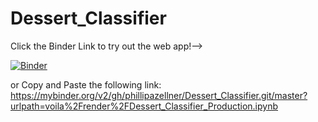 # Dessert_Classifier
Click the Binder Link to try out the web app!-->

[![Binder](https://mybinder.org/badge_logo.svg)](https://mybinder.org/v2/gh/phillipazellner/Dessert_Classifier.git/master?urlpath=voila%2Frender%2FDessert_Classifier_Production.ipynb)

or Copy and Paste the following link:
https://mybinder.org/v2/gh/phillipazellner/Dessert_Classifier.git/master?urlpath=voila%2Frender%2FDessert_Classifier_Production.ipynb

